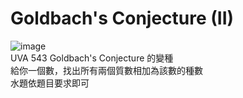 # Goldbach's Conjecture (II)  
![image](https://github.com/10360555iamnn/UVAdataset/assets/95529963/2f07b037-af25-4152-bd33-96e59cae67e1)  
UVA 543 Goldbach's Conjecture 的變種  
給你一個數，找出所有兩個質數相加為該數的種數  
水題依題目要求即可  
